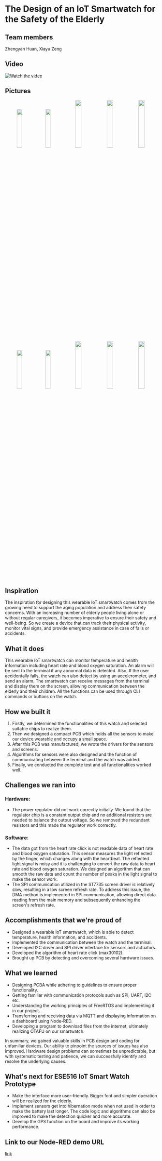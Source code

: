 # The Design of an IoT Smartwatch for the Safety of the Elderly

## Team members
Zhengyan Huan, Xiayu Zeng

## Video
[![Watch the video](https://img.youtube.com/vi/uA40hQ0PbCM/hqdefault.jpg)](https://www.youtube.com/embed/uA40hQ0PbCM)

## Pictures
<p align="center">
<img src="https://github.com/watsom3ed/ESE516-DarkMoon/blob/main/figures/Front_view.png" width="18%"></img> 
<img src="https://github.com/watsom3ed/ESE516-DarkMoon/blob/main/figures/Block_diagram.png" width="18%"></img> 
<img src="https://github.com/watsom3ed/ESE516-DarkMoon/blob/main/figures/Top_view.png" width="20%"></img> 
<img src="https://github.com/watsom3ed/ESE516-DarkMoon/blob/main/figures/Bottom_view.png" width="20%"></img> 
<img src="https://github.com/watsom3ed/ESE516-DarkMoon/blob/main/figures/Heart_rate_mode.png" width="20%"></img> 

<p align="center">
<img src="https://github.com/watsom3ed/ESE516-DarkMoon/blob/main/figures/2D1.png" width="18%"></img> 
<img src="https://github.com/watsom3ed/ESE516-DarkMoon/blob/main/figures/3d1.png" width="18%"></img> 
<img src="https://github.com/watsom3ed/ESE516-DarkMoon/blob/main/figures/3d2.png" width="20%"></img> 
<img src="https://github.com/watsom3ed/ESE516-DarkMoon/blob/main/figures/Nodered.png" width="20%"></img> 
<img src="https://github.com/watsom3ed/ESE516-DarkMoon/blob/main/figures/Dashboard.png" width="20%"></img> 
</p>

## Inspiration
The inspiration for designing this wearable IoT smartwatch comes from the growing need to support the aging population and address their safety concerns. With an increasing number of elderly people living alone or without regular caregivers, it becomes imperative to ensure their safety and well-being. So we create a device that can track their physical activity, monitor vital signs, and provide emergency assistance in case of falls or accidents.

## What it does 
This wearable IoT smartwatch can monitor temperature and health information including heart rate and blood oxygen saturation. An alarm will be sent to the terminal if any abnormal data is detected. Also, If the user accidentally falls, the watch can also detect by using an accelerometer, and send an alarm. The smartwatch can receive messages from the terminal and display them on the screen, allowing communication between the elderly and their children. All the functions can be used through CLI commands or buttons on the watch.

## How we built it
1. Firstly, we determined the functionalities of this watch and selected suitable chips to realize them. 
2. Then we designed a compact PCB which holds all the sensors to make our device wearable and occupy a small space. 
3. After this PCB was manufactured, we wrote the drivers for the sensors and screens. 
4. Algorithms for sensors were also designed and the function of communicating between the terminal and the watch was added. 
5. Finally,  we conducted the complete test and all functionalities worked well.

## Challenges we ran into
### Hardware:
- The power regulator did not work correctly initially. We found that the regulator chip is a constant output chip and no additional resistors are needed to balance the output voltage. So we removed the redundant resistors and this made the regulator work correctly.

### Software:
- The data got from the heart rate click is not readable data of heart rate and blood oxygen saturation. This sensor measures the light reflected by the finger, which changes along with the heartbeat. The reflected light signal is noisy and it is challenging to convert the raw data to heart rate and blood oxygen saturation. We designed an algorithm that can smooth the raw data and count the number of peaks in the light signal to make the sensor work.
- The SPI communication utilized in the ST7735 screen driver is relatively slow, resulting in a low screen refresh rate. To address this issue, the DMA method is implemented in SPI communication, allowing direct data reading from the main memory and subsequently enhancing the screen's refresh rate.

## Accomplishments that we're proud of
- Designed a wearable IoT smartwatch, which is able to detect temperature, health information, and accidents. 
- Implemented the communication between the watch and the terminal. 
- Developed I2C driver and SPI driver interface for sensors and actuators. 
- Developed the algorithm of heart rate click (max30102).
- Brought up PCB by detecting and overcoming several hardware issues. 

## What we learned 
- Designing PCBA while adhering to guidelines to ensure proper functionality.
- Getting familiar with communication protocols such as SPI, UART, I2C etc.
- Understanding the working principles of FreeRTOS and implementing it in our project.
- Transferring and receiving data via MQTT and displaying information on a dashboard using Node-RED.
- Developing a program to download files from the internet, ultimately realizing OTAFU on our smartwatch.

In summary, we gained valuable skills in PCB design and coding for unfamiliar devices. Our ability to pinpoint the sources of issues has also improved. Hardware design problems can sometimes be unpredictable, but with systematic testing and patience, we can successfully identify and resolve the underlying causes.

## What's next for ESE516 IoT Smart Watch Prototype
- Make the interface more user-friendly. Bigger font and simpler operation will be realized for the elderly.
- Implement sensors get into hibernation mode when not used in order to make the battery last longer. The code logic and algorithms can also be improved to make the detection quicker and more accurate.
- Develop the GPS function on the board and improve its working performance.

## Link to our Node-RED demo URL
[link](https://pleasant-whinchat-5522.flowforge.cloud/ui/#!/0?socketid=mXLtKAlgD6xP0WeeAAFP)

